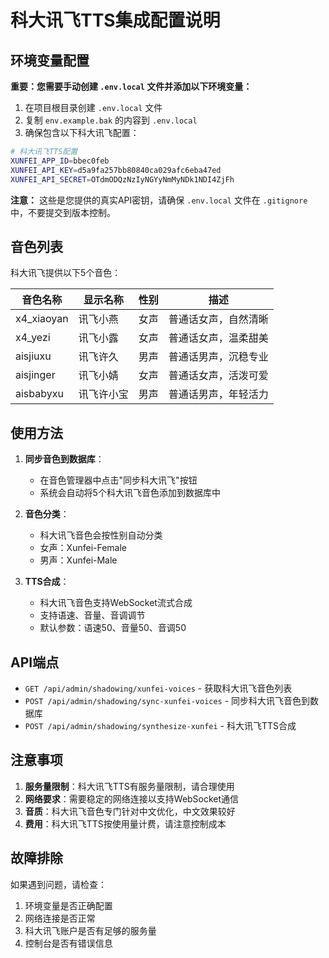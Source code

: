 # 科大讯飞TTS集成配置说明

## 环境变量配置

**重要：您需要手动创建 `.env.local` 文件并添加以下环境变量：**

1. 在项目根目录创建 `.env.local` 文件
2. 复制 `env.example.bak` 的内容到 `.env.local`
3. 确保包含以下科大讯飞配置：

```bash
# 科大讯飞TTS配置
XUNFEI_APP_ID=bbec0feb
XUNFEI_API_KEY=d5a9fa257bb80840ca029afc6eba47ed
XUNFEI_API_SECRET=OTdmODQzNzIyNGYyNmMyNDk1NDI4ZjFh
```

**注意：** 这些是您提供的真实API密钥，请确保 `.env.local` 文件在 `.gitignore` 中，不要提交到版本控制。

## 音色列表

科大讯飞提供以下5个音色：

| 音色名称 | 显示名称 | 性别 | 描述 |
|---------|---------|------|------|
| x4_xiaoyan | 讯飞小燕 | 女声 | 普通话女声，自然清晰 |
| x4_yezi | 讯飞小露 | 女声 | 普通话女声，温柔甜美 |
| aisjiuxu | 讯飞许久 | 男声 | 普通话男声，沉稳专业 |
| aisjinger | 讯飞小婧 | 女声 | 普通话女声，活泼可爱 |
| aisbabyxu | 讯飞许小宝 | 男声 | 普通话男声，年轻活力 |

## 使用方法

1. **同步音色到数据库**：
   - 在音色管理器中点击"同步科大讯飞"按钮
   - 系统会自动将5个科大讯飞音色添加到数据库中

2. **音色分类**：
   - 科大讯飞音色会按性别自动分类
   - 女声：Xunfei-Female
   - 男声：Xunfei-Male

3. **TTS合成**：
   - 科大讯飞音色支持WebSocket流式合成
   - 支持语速、音量、音调调节
   - 默认参数：语速50、音量50、音调50

## API端点

- `GET /api/admin/shadowing/xunfei-voices` - 获取科大讯飞音色列表
- `POST /api/admin/shadowing/sync-xunfei-voices` - 同步科大讯飞音色到数据库
- `POST /api/admin/shadowing/synthesize-xunfei` - 科大讯飞TTS合成

## 注意事项

1. **服务量限制**：科大讯飞TTS有服务量限制，请合理使用
2. **网络要求**：需要稳定的网络连接以支持WebSocket通信
3. **音质**：科大讯飞音色专门针对中文优化，中文效果较好
4. **费用**：科大讯飞TTS按使用量计费，请注意控制成本

## 故障排除

如果遇到问题，请检查：
1. 环境变量是否正确配置
2. 网络连接是否正常
3. 科大讯飞账户是否有足够的服务量
4. 控制台是否有错误信息
